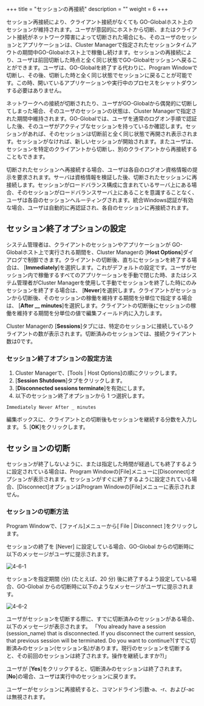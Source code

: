 
+++
title = "セッションの再接続"
description = ""
weight = 6
+++

セッション再接続により、クライアント接続がなくても GO-Globalホスト上のセッションが維持されます。ユーザが意図的にホストから切断、またはクライアント接続がネットワーク障害によって切断された場合にも、そのユーザのセッションとアプリケーションは、Cluster Managerで指定されたセッションタイムアウトの期間中GO-Globalホスト上で稼働し続けます。セッションの再接続により、ユーザは前回切断した時点と全く同じ状態でGO-Globalセッションへ戻ることができます。ユーザは、GO-Globalを終了する代わりに、Program Windowで切断し、その後、切断した時と全く同じ状態でセッションに戻ることが可能です。この時、開いているアプリケーションや実行中のプロセスをシャットダウンする必要はありません｡

ネットワークへの接続が切断されたり、ユーザがGO-Globalから偶発的に切断してしまった場合、そのユーザのセッションの状態は、Cluster Managerで指定された期間中維持されます。GO-Globalでは、ユーザを通常のログオン手順で認証した後、そのユーザがアクティブなセッションを持っているか確認します。セッションがあれば、そのセッションは切断前と全く同じ状態で再開され表示されます。セッションがなければ、新しいセッションが開始されます。またユーザは、セッションを特定のクライアントから切断し、別のクライアントから再接続することもできます。

切断されたセッションへ再接続する場合、ユーザは各自のログオン資格情報の提示を要求されます。サーバは資格情報を検証した後、切断されたセッションに再接続します。セッションがロードバランス構成に含まれているサーバ上にある場合、そのセッションがロードバランスサーバ上にあることを意識することなく、ユーザは各自のセッションへルーティングされます。統合Windows認証が有効な場合、ユーザは自動的に再認証され、各自のセッションに再接続されます。

## セッション終了オプションの設定

システム管理者は、クライアントのセッションやアプリケーションが GO-Globalホスト上で実行される期間を、Cluster Managerの [**Host Options**]ダイアログで制御できます。クライアントの切断後、直ちにセッションを終了する場合は、 [**Immediately**]を選択します。これがデフォルトの設定です。ユーザがセッション内で稼働するすべてのアプリケーションを手動で閉じた時、またはシステム管理者がCluster Managerを使用して手動でセッションを終了した時にのみセッションを終了する場合は、 [**Never**]を選択します。クライアントがセッションから切断後、そのセッションの稼働を維持する期間を分単位で指定する場合は、 [**After __ minutes**]を選択します。クライアントの切断後にセッションの稼働を維持する期間を分単位の値で編集フィールド内に入力します。

Cluster Managerの [**Sessions**]タブには、特定のセッションに接続しているクライアントの数が表示されます。切断済みのセッションでは、接続クライアント数は0です。

### セッション終了オプションの設定方法

1. Cluster Managerで、[Tools |  Host Options]の順にクリックします。
2. [**Session Shutdown**]タブをクリックします。
3. [**Disconnected sessions terminate**]を有効にします。
4. 以下のセッション終了オプションから 1 つ選択します。

```
Immediately Never After _ minutes
```

編集ボックスに、クライアントとの切断後もセッションを継続する分数を入力します。
5. [**OK**]をクリックします。

## セッションの切断

セッションが終了しないように、または指定した時間が経過しても終了するように設定されている場合は、Program Windowの[File]メニューに[Disconnect]オプションが表示されます。セッションがすぐに終了するように設定されている場合、[Disconnect]オプションはProgram Windowの[File]メニューに表示されません。

### セッションの切断方法

Program Windowで、[ファイル]メニューから[ File | Disconnect ]をクリックします。

セッションの終了を [Never] に設定している場合、GO-Global からの切断時に以下のメッセージがユーザに提示されます。

![4-6-1](/image5/4-6-1.png)

セッションを指定期間 (分) (たとえば、20 分) 後に終了するよう設定している場合、GO-Global からの切断時に以下のようなメッセージがユーザに提示されます。

![4-6-2](/image5/4-6-2.png)

ユーザがセッションを切断する際に、すでに切断済みのセッションがある場合、以下のメッセージが表示されます。
「You already have a session (session_name) that is disconnected. If you disconnect the current session, that previous session will be terminated. Do you want to continue?(すでに切断済みのセッション(セッション名)があります。現行のセッションを切断すると、その前回のセッションは終了されます。操作を継続しますか?)」

ユーザが [**Yes**]をクリックすると、切断済みのセッションは終了されます。 [**No**]の場合、ユーザは実行中のセッションに戻ります。

ユーザーがセッションに再接続すると、コマンドライン引数-a、-r、および-acは無視されます。
